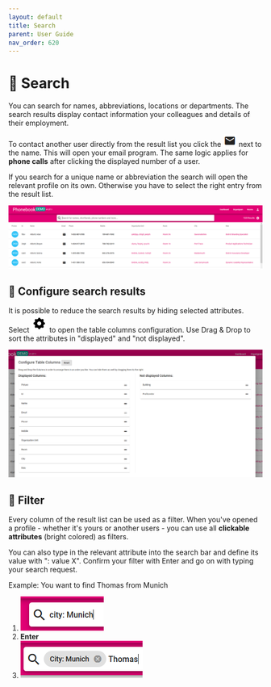 ```yaml
---
layout: default
title: Search
parent: User Guide
nav_order: 620
---
```


# :mag_right: Search

You can search for names, abbreviations, locations or departments. The search results display contact information your colleagues and details of their employment.

To contact another user directly from the result list you click the ![envelope icon](media/envelope.png) next to the name. This will open your email program. The same logic applies for **phone calls** after clicking the displayed number of a user.

If you search for a unique name or abbreviation the search will open the relevant profile on its own. Otherwise you have to select the right entry from the result list.

![screenshot of search results](media/searchresults.PNG)

## :wrench: Configure search results

It is possible to reduce the search results by hiding selected attributes. Select ![gear icon](media/gearicon.PNG) to open the table columns configuration. Use Drag & Drop to sort the attributes in "displayed" and "not displayed".

![screenshot of table columns configuration](media/configuretable.PNG)

## :small_red_triangle_down: Filter

Every column of the result list can be used as a filter. When you've opened a profile - whether it's yours or another users - you can use all **clickable attributes** (bright colored) as filters.

You can also type in the relevant attribute into the search bar and define its value with ": value X". Confirm your filter with Enter and go on with typing your search request.

Example: You want to find Thomas from Munich

1. ![example for the filter: 'city: munich'](media/filter1.PNG)
1. **Enter**
1. ![example for filter: 'city: munich "Thomas"](media/filter2.PNG)

